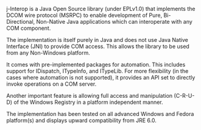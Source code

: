 j-Interop is a Java Open Source library (under EPLv1.0) that
implements the DCOM wire protocol (MSRPC) to enable development of
Pure, Bi-Directional, Non-Native Java applications which can
interoperate with any COM component.

The implementation is itself purely in Java and does not use Java
Native Interface (JNI) to provide COM access. This allows the library
to be used from any Non-Windows platform.

It comes with pre-implemented packages for automation. This includes
support for IDispatch, ITypeInfo, and ITypeLib. For more flexibility
(in the cases where automation is not supported), it provides an API
set to directly invoke operations on a COM server.

Another important feature is allowing full access and manipulation
(C-R-U-D) of the Windows Registry in a platform independent manner.

The implementation has been tested on all advanced Windows and Fedora
platform(s) and displays upward compatibility from JRE 6.0.
